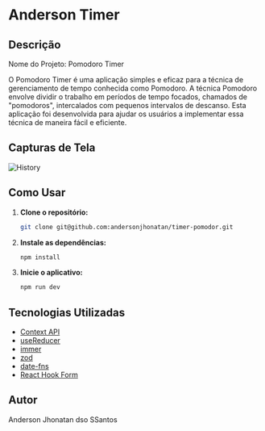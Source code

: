 # Anderson Timer

## Descrição

Nome do Projeto: Pomodoro Timer

O Pomodoro Timer é uma aplicação simples e eficaz para a técnica de gerenciamento de tempo conhecida como Pomodoro. A técnica Pomodoro envolve dividir o trabalho em períodos de tempo focados, chamados de "pomodoros", intercalados com pequenos intervalos de descanso. Esta aplicação foi desenvolvida para ajudar os usuários a implementar essa técnica de maneira fácil e eficiente.

## Capturas de Tela
![History](https://github.com/andersonjhonatan/timer-pomodor/blob/main/public/capturaHistory.png?raw=true)

## Como Usar
1. **Clone o repositório:**
    ```bash
    git clone git@github.com:andersonjhonatan/timer-pomodor.git
    ```

2. **Instale as dependências:**
    ```bash
    npm install
    ```
   

3. **Inicie o aplicativo:**
    ```bash
    npm run dev
    ```
   

## Tecnologias Utilizadas
- [Context API](https://reactjs.org/docs/context.html)
- [useReducer](https://reactjs.org/docs/hooks-reference.html#usereducer)
- [immer](https://immerjs.github.io/immer/docs/introduction)
- [zod](https://github.com/colinhacks/zod)
- [date-fns](https://date-fns.org/)
- [React Hook Form](https://react-hook-form.com/)


## Autor
Anderson Jhonatan dso SSantos


